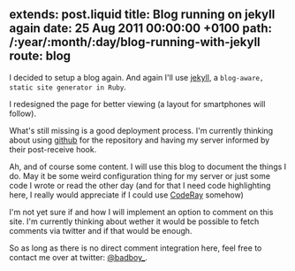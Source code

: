 extends: post.liquid
title: Blog running on jekyll again
date: 25 Aug 2011 00:00:00 +0100
path: /:year/:month/:day/blog-running-with-jekyll
route: blog
---

I decided to setup a blog again. And again I'll use [jekyll][], a `blog-aware, static site generator in Ruby`.

I redesigned the page for better viewing (a layout for smartphones will follow).

What's still missing is a good deployment process. I'm currently thinking about using [github][] for the repository and having my server informed by their post-receive hook.

Ah, and of course some content. I will use this blog to document the things I do. May it be some weird configuration thing for my server or just some code I wrote or read the other day (and for that I need code highlighting here, I really would appreciate if I could use [CodeRay][] somehow)

I'm not yet sure if and how I will implement an option to comment on this site. I'm currently thinking about wether it would be possible to fetch comments via twitter and if that would be enough.

So as long as there is no direct comment integration here, feel free to contact me over at twitter: [@badboy\_](https://twitter.com/badboy_).

[jekyll]: https://github.com/mojombo/jekyll
[github]: https://github.com/
[CodeRay]: https://github.com/rubychan/coderay
